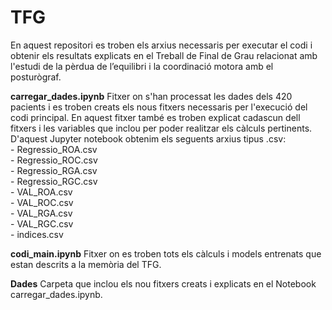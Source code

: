 # TFG
En aquest repositori es troben els arxius necessaris per executar el codi i obtenir els resultats explicats en el Treball de Final de Grau relacionat amb l'estudi de la pèrdua de l’equilibri i la coordinació motora amb el posturògraf.

**carregar_dades.ipynb**
Fitxer on s'han processat les dades dels 420 pacients i es troben creats els nous fitxers necessaris per l'execució del codi principal. En aquest fitxer també es troben explicat cadascun dell fitxers i les variables que inclou per poder realitzar els càlculs pertinents. D'aquest Jupyter notebook obtenim els seguents arxius tipus .csv: \
    - Regressio_ROA.csv \
    - Regressio_ROC.csv \
    - Regressio_RGA.csv \
    - Regressio_RGC.csv \
    - VAL_ROA.csv \
    - VAL_ROC.csv \
    - VAL_RGA.csv \
    - VAL_RGC.csv \
    - indices.csv 

**codi_main.ipynb**
Fitxer on es troben tots els càlculs i models entrenats que estan descrits a la memòria del TFG.

**Dades**
Carpeta que inclou els nou fitxers creats i explicats en el Notebook carregar_dades.ipynb. 

